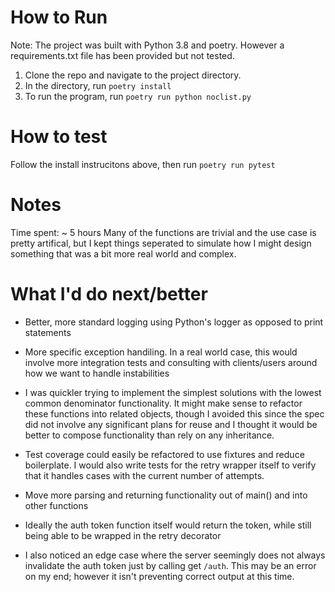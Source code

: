 # How to Run
Note: The project was built with Python 3.8 and poetry. However a requirements.txt file has been provided but not tested.

1. Clone the repo and navigate to the project directory.
2. In the directory, run ```poetry install```
3. To run the program, run ``` poetry run python noclist.py ```

# How to test

Follow the install instrucitons above, then run ``` poetry run pytest ```

# Notes
Time spent: ~ 5 hours
Many of the functions are trivial and the use case is pretty artifical, but I kept things seperated to simulate how I might design something that was a bit more real world and complex. 

# What I'd do next/better

* Better, more standard logging using Python's logger as opposed to print statements

* More specific exception handiling. In a real world case, this would involve more integration tests and consulting with clients/users around how we want to handle instabilities

* I was quickler trying to implement the simplest solutions with the lowest common denominator functionality. It might make sense to refactor these functions into related objects, though I avoided this since the spec did not involve any significant plans for reuse and I thought it would be better to compose functionality than rely on any inheritance. 

* Test coverage could easily be refactored to use fixtures and reduce boilerplate. I would also write tests for the retry wrapper itself to verify that it handles cases with the current number of attempts.

* Move more parsing and returning functionality out of main() and into other functions

* Ideally the auth token function itself would return the token, while still being able to be wrapped in the retry decorator 
* I also noticed an edge case where the server seemingly does not always invalidate the auth token just by calling get `/auth`. This may be an error on my end; however it isn't preventing correct output at this time. 